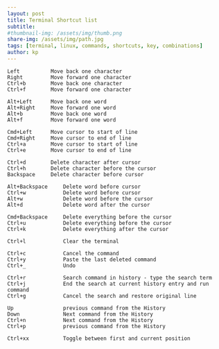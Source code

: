 ```yaml
---
layout: post
title: Terminal Shortcut list 
subtitle: 
#thumbnail-img: /assets/img/thumb.png
share-img: /assets/img/path.jpg
tags: [terminal, linux, commands, shortcuts, key, combinations]
author: kp
---
```



    Left          Move back one character
    Right         Move forward one character
    Ctrl+b        Move back one character
    Ctrl+f        Move forward one character

    Alt+Left      Move back one word
    Alt+Right     Move forward one word
    Alt+b         Move back one word
    Alt+f         Move forward one word

    Cmd+Left      Move cursor to start of line
    Cmd+Right     Move cursor to end of line
    Ctrl+a        Move cursor to start of line
    Ctrl+e        Move cursor to end of line

    Ctrl+d        Delete character after cursor
    Ctrl+h        Delete character before the cursor
    Backspace     Delete character before cursor

    Alt+Backspace     Delete word before cursor
    Ctrl+w            Delete word before cursor
    Alt+w             Delete word before the cursor
    Alt+d             Delete word after the cursor

    Cmd+Backspace     Delete everything before the cursor
    Ctrl+u            Delete everything before the cursor
    Ctrl+k            Delete everything after the cursor

    Ctrl+l            Clear the terminal

    Ctrl+c            Cancel the command
    Ctrl+y            Paste the last deleted command
    Ctrl+_            Undo

    Ctrl+r            Search command in history - type the search term
    Ctrl+j            End the search at current history entry and run command
    Ctrl+g            Cancel the search and restore original line

    Up                previous command from the History
    Down              Next command from the History
    Ctrl+n            Next command from the History
    Ctrl+p            previous command from the History

    Ctrl+xx           Toggle between first and current position